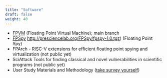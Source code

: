 ```yaml
---
title: "Software"
draft: false
weight: 40
---
```


- [FPVM](https://github.com/PrescienceLab/fpvm) (Floating Point
  Virtual Machine);  main branch
- [FPSpy](https://github.com/PrescienceLab/fpspy/) http://presciencelab.org/FPSpy/fpspy-1.0.tgz) (Floating
  Point Spy)
- FPArch - RISC-V extensions for efficient floating point spying and
  virtualization (not public yet)
- SciAttack Tools for finding classical and novel vulnerabilities in
  scientific programs (not public yet)
- User Study Materials and Methodology ([take survey yourself](http://presciencelab.org/float.html))
